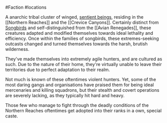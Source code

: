 #Faction   #locations 

A anarchic tribal cluster of winged, [sentient beings](Songbird), residing in the [[Northern Reaches]] and the [[Crevice Canyons]]. Certainly distinct from [Songbirds](Songbird) and self-distinguished from the [[Avian Renegades]], these creatures adapted and modified themselves towards ideal lethality and efficiency. 
Once within the families of songbirds, these extremes-seeking outcasts changed and turned themselves towards the harsh, brutish wilderness. 

They've made themselves into extremely agile hunters, and are cultured as such. Due to the nature of their home, they're virtually unable to leave their territories due to perfect adaptation to their realm.

Not much is known of these oftentimes violent hunters. Yet, some of the most daring gangs and organisations have praised them for being ideal mercenaries and killing squadrons, but their stealth and covert operations are severely lacking, as they typically hit hard and heavy. 

Those few who manage to fight through the deadly conditions of the Northern Reaches oftentimes get adopted into their ranks in a own, special caste.

